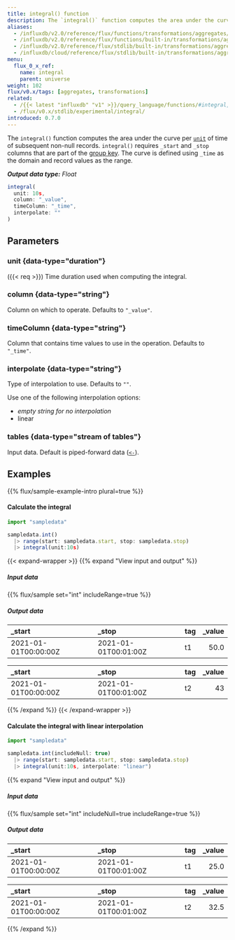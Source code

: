 ```yaml
---
title: integral() function
description: The `integral()` function computes the area under the curve per unit of time of subsequent non-null records.
aliases:
  - /influxdb/v2.0/reference/flux/functions/transformations/aggregates/integral
  - /influxdb/v2.0/reference/flux/functions/built-in/transformations/aggregates/integral/
  - /influxdb/v2.0/reference/flux/stdlib/built-in/transformations/aggregates/integral/
  - /influxdb/cloud/reference/flux/stdlib/built-in/transformations/aggregates/integral/
menu:
  flux_0_x_ref:
    name: integral
    parent: universe
weight: 102
flux/v0.x/tags: [aggregates, transformations]
related:
  - /{{< latest "influxdb" "v1" >}}/query_language/functions/#integral, InfluxQL – INTEGRAL()
  - /flux/v0.x/stdlib/experimental/integral/
introduced: 0.7.0
---
```


The `integral()` function computes the area under the curve per [`unit`](#unit) of time of subsequent non-null records.
`integral()` requires `_start` and `_stop` columns that are part of the [group key](/flux/v0.x/get-started/data-model/#group-key).
The curve is defined using `_time` as the domain and record values as the range.

_**Output data type:** Float_

```js
integral(
  unit: 10s,
  column: "_value",
  timeColumn: "_time",
  interpolate: ""
)
```

## Parameters

### unit {data-type="duration"}
({{< req >}})
Time duration used when computing the integral.

### column {data-type="string"}
Column on which to operate.
Defaults to `"_value"`.

### timeColumn {data-type="string"}
Column that contains time values to use in the operation.
Defaults to `"_time"`.

### interpolate {data-type="string"}
Type of interpolation to use.
Defaults to `""`.

Use one of the following interpolation options:

- _empty string for no interpolation_
- linear

### tables {data-type="stream of tables"}
Input data.
Default is piped-forward data ([`<-`](/flux/v0.x/spec/expressions/#pipe-expressions)).

## Examples
{{% flux/sample-example-intro plural=true %}}

#### Calculate the integral
```js
import "sampledata"

sampledata.int()
  |> range(start: sampledata.start, stop: sampledata.stop)
  |> integral(unit:10s)
```

{{< expand-wrapper >}}
{{% expand "View input and output" %}}

##### Input data
{{% flux/sample set="int" includeRange=true %}}

##### Output data
| _start               | _stop                | tag | _value |
| :------------------- | :------------------- | :-- | -----: |
| 2021-01-01T00:00:00Z | 2021-01-01T00:01:00Z | t1  |   50.0 |

| _start               | _stop                | tag | _value |
| :------------------- | :------------------- | :-- | -----: |
| 2021-01-01T00:00:00Z | 2021-01-01T00:01:00Z | t2  |     43 |

{{% /expand %}}
{{< /expand-wrapper >}}


#### Calculate the integral with linear interpolation
```js
import "sampledata"

sampledata.int(includeNull: true)
  |> range(start: sampledata.start, stop: sampledata.stop)
  |> integral(unit:10s, interpolate: "linear")
```

{{% expand "View input and output" %}}

##### Input data
{{% flux/sample set="int" includeNull=true includeRange=true %}}

##### Output data
| _start               | _stop                | tag | _value |
| :------------------- | :------------------- | :-- | -----: |
| 2021-01-01T00:00:00Z | 2021-01-01T00:01:00Z | t1  |   25.0 |

| _start               | _stop                | tag | _value |
| :------------------- | :------------------- | :-- | -----: |
| 2021-01-01T00:00:00Z | 2021-01-01T00:01:00Z | t2  |   32.5 |

{{% /expand %}}
